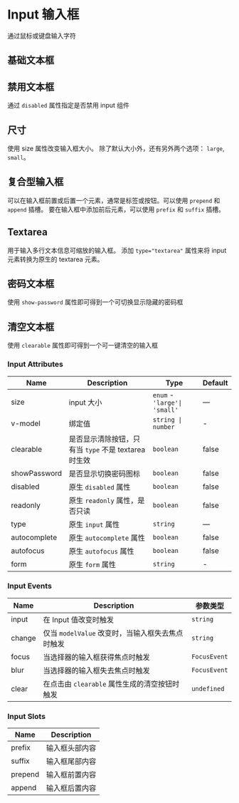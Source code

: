 # Input 输入框

通过鼠标或键盘输入字符

## 基础文本框

<preview path="../demo/Input/Basic.vue" title="基础文本框" description="Input 基础文本框"></preview>

## 禁用文本框

通过 `disabled` 属性指定是否禁用 input 组件

<preview path="../demo/Input/Disable.vue" title="禁用文本框" description="Input 禁用文本框"></preview>

## 尺寸

使用 size 属性改变输入框大小。 除了默认大小外，还有另外两个选项： `large`, `small`。

<preview path="../demo/Input/Size.vue" title="不同尺寸文本框" description="不同尺寸文本框"></preview>

## 复合型输入框

可以在输入框前置或后置一个元素，通常是标签或按钮。可以使用 `prepend` 和 `append` 插槽。
要在输入框中添加前后元素，可以使用 `prefix` 和 `suffix` 插槽。

<preview path="../demo/Input/Combo.vue" title="复合型输入框" description="Input 复合型输入框"></preview>

## Textarea

用于输入多行文本信息可缩放的输入框。 添加 `type="textarea"` 属性来将 input 元素转换为原生的 textarea 元素。

<preview path="../demo/Input/Textarea.vue" title="Textarea" description="Textarea"></preview>

## 密码文本框

使用 `show-password` 属性即可得到一个可切换显示隐藏的密码框

<preview path="../demo/Input/Password.vue" title="密码文本框" description="Input 密码文本框"></preview>

## 清空文本框

使用 `clearable` 属性即可得到一个可一键清空的输入框

<preview path="../demo/Input/Clear.vue" title="清空文本框" description="Input 清空文本框"></preview>

### Input Attributes

| Name         | Description                                          | Type                         | Default |
| ------------ | ---------------------------------------------------- | ---------------------------- | ------- |
| size         | input 大小                                           | `enum` - `'large'\| 'small'` | —       |
| v-model      | 绑定值                                               | `string \| number`           | -       |
| clearable    | 是否显示清除按钮，只有当 `type` 不是 textarea 时生效 | `boolean`                    | false   |
| showPassword | 是否显示切换密码图标                                 | `boolean`                    | false   |
| disabled     | 原生 `disabled` 属性                                 | `boolean`                    | false   |
| readonly     | 原生 `readonly` 属性，是否只读                       | `boolean`                    | false   |
| type         | 原生 `input` 属性                                    | `string`                     | —       |
| autocomplete | 原生 `autocomplete` 属性                             | `boolean`                    | false   |
| autofocus    | 原生 `autofocus` 属性                                | `boolean`                    | false   |
| form         | 原生 `form` 属性                                     | `string`                     | -       |

### Input Events

| Name   | Description                                      | 参数类型     |
| ------ | ------------------------------------------------ | ------------ |
| input  | 在 Input 值改变时触发                            | `string`     |
| change | 仅当 `modelValue` 改变时，当输入框失去焦点时触发 | `string`     |
| focus  | 当选择器的输入框获得焦点时触发                   | `FocusEvent` |
| blur   | 当选择器的输入框失去焦点时触发                   | `FocusEvent` |
| clear  | 在点击由 `clearable` 属性生成的清空按钮时触发    | `undefined`  |

### Input Slots

| Name    | Description    |
| ------- | -------------- |
| prefix  | 输入框头部内容 |
| suffix  | 输入框尾部内容 |
| prepend | 输入框前置内容 |
| append  | 输入框后置内容 |


